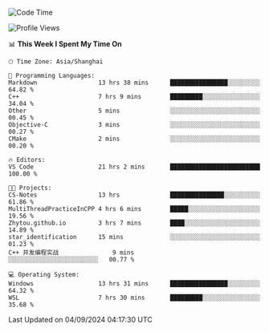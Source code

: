 <!--START_SECTION:waka-->
![Code Time](http://img.shields.io/badge/Code%20Time-1%2C949%20hrs%2022%20mins-blue)

![Profile Views](http://img.shields.io/badge/Profile%20Views-2-blue)

📊 **This Week I Spent My Time On** 

```text
🕑︎ Time Zone: Asia/Shanghai

💬 Programming Languages: 
Markdown                 13 hrs 38 mins      ████████████████░░░░░░░░░   64.82 % 
C++                      7 hrs 9 mins        █████████░░░░░░░░░░░░░░░░   34.04 % 
Other                    5 mins              ░░░░░░░░░░░░░░░░░░░░░░░░░   00.45 % 
Objective-C              3 mins              ░░░░░░░░░░░░░░░░░░░░░░░░░   00.27 % 
CMake                    2 mins              ░░░░░░░░░░░░░░░░░░░░░░░░░   00.20 % 

🔥 Editors: 
VS Code                  21 hrs 2 mins       █████████████████████████   100.00 % 

🐱‍💻 Projects: 
CS-Notes                 13 hrs              ███████████████░░░░░░░░░░   61.86 % 
MultiThreadPracticeInCPP 4 hrs 6 mins        █████░░░░░░░░░░░░░░░░░░░░   19.56 % 
Zhytou.github.io         3 hrs 7 mins        ████░░░░░░░░░░░░░░░░░░░░░   14.89 % 
star_identification      15 mins             ░░░░░░░░░░░░░░░░░░░░░░░░░   01.23 % 
C++ 并发编程实战               9 mins              ░░░░░░░░░░░░░░░░░░░░░░░░░   00.77 % 

💻 Operating System: 
Windows                  13 hrs 31 mins      ████████████████░░░░░░░░░   64.32 % 
WSL                      7 hrs 30 mins       █████████░░░░░░░░░░░░░░░░   35.68 % 
```


 Last Updated on 04/09/2024 04:17:30 UTC
<!--END_SECTION:waka-->